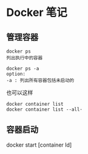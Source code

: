 # Docker 笔记
## 管理容器
```
docker ps
列出执行中的容器

docker ps -a
option:
-a : 列出所有容器包括未启动的

```
也可以这样
```
docker container list
docker container list --all·
```
## 容器启动
docker start [container Id]



